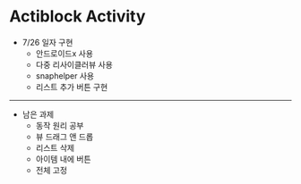 # Actiblock Activity
- 7/26 일자 구현
  - 안드로이드x 사용
  - 다중 리사이클러뷰 사용
  - snaphelper 사용
  - 리스트 추가 버튼 구현


---


- 남은 과제
  - 동작 원리 공부
  - 뷰 드래그 앤 드롭
  - 리스트 삭제
  - 아이템 내에 버튼
  - 전체 고정
